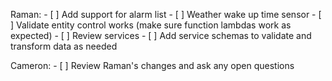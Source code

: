 Raman:
    - [ ] Add support for alarm list
    - [ ] Weather wake up time sensor
    - [ ] Validate entity control works (make sure function lambdas work as expected)
    - [ ] Review services
    - [ ] Add service schemas to validate and transform data as needed

Cameron:
    - [ ] Review Raman's changes and ask any open questions
